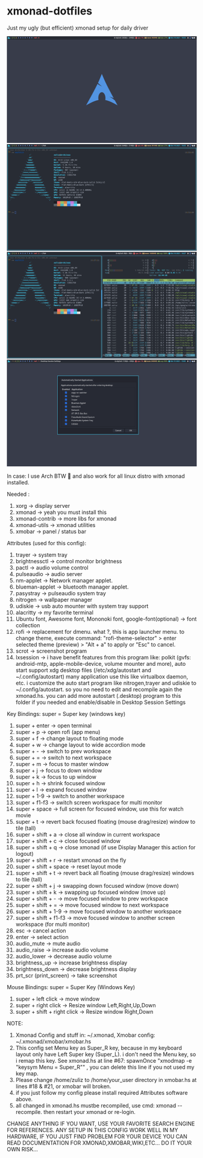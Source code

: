 # xmonad-dotfiles
Just my ugly (but efficient) xmonad setup for daily driver

![Screenshot 1](screenshots/2021-10-10-10:53:39-screenshot.png)
![Screenshot 2](screenshots/2021-10-10-10:53:51-screenshot.png)
![Screenshot 3](screenshots/2021-10-10-16:27:16-screenshot.png)
![Screenshot 4](screenshots/2021-10-15-15:05:47-screenshot.png)

In case: I use Arch BTW 🤭
and also work for all linux distro with xmonad installed.

Needed :
1.  xorg -> display server
2.  xmonad -> yeah you must install this
3.  xmonad-contrib -> more libs for xmonad
4.  xmonad-utils -> xmonad utilities
5.  xmobar -> panel / status bar

Attributes (used for this config):
1.  trayer -> system tray
2.  brightnessctl -> control monitor brightness
3.  pactl -> audio volume control
4.  pulseaudio -> audio server
5.  nm-applet -> Network manager applet.
6.  blueman-applet -> bluetooth manager applet.
7.  pasystray -> pulseaudio system tray
8.  nitrogen -> wallpaper manager
9.  udiskie -> usb auto mounter with system tray support
10. alacritty -> my favorite terminal
11. Ubuntu font, Awesome font, Mononoki font, google-font(optional) -> font collection
12. rofi -> replacement for dmenu. what ?, this is app launcher menu. to change theme, execute command: "rofi-theme-selector" > enter selected theme (preview) > "Alt + a" to apply or "Esc" to cancel.
13. scrot -> screenshot program
14. lxsession -> i have benefit features from this program like: polkit (gvfs: android-mtp, apple-mobile-device, volume mounter and more), auto start support xdg desktop files (/etc/xdg/autostart and ~/.config/autostart) many application use this like virtualbox daemon, etc. i customize the auto start program like nitrogen,trayer and udiskie to ~/.config/autostart. so you no need to edit and recompile again the xmonad.hs. you can add more autostart (.desktop) program to this folder if you needed and enable/disable in Desktop Session Settings

Key Bindings:
super = Super key (windows key)
1.  super + enter             -> open terminal
2.  super + p                 -> open rofi (app menu)
3.  super + f                 -> change layout to floating mode
4.  super + w                 -> change layout to wide accordion mode
5.  super + -                 -> switch to prev workspace
6.  super + =                 -> switch to next workspace
7.  super + m                 -> focus to master window
8.  super + j                 -> focus to down window
9.  super + k                 -> focus to up window
10. super + h                 -> shrink focused window
11. super + l                 -> expand focused window
12. super + 1-9               -> switch to another workspace
13. super + f1-f3             -> switch screen workspace for multi monitor
14. super + space             -> full screen for focused window, use this for watch movie
15. super + t                 -> revert back focused floating (mouse drag/resize) window to tile (tall)
16. super + shift + a         -> close all window in current workspace
17. super + shift + c         -> close focused window
18. super + shift + q         -> close xmonad (if use Display Manager this action for logout)
19. super + shift + r         -> restart xmonad on the fly
20. super + shift + space     -> reset layout mode
21. super + shift + t         -> revert back all floating (mouse drag/resize) windows to tile (tall)
22. super + shift + j         -> swapping down focused window (move down)
23. super + shift + k         -> swapping up focused window (move up)
24. super + shift + -         -> move focused window to prev workspace
25. super + shift + =         -> move focused window to next workspace
26. super + shift + 1-9       -> move focused window to another workspace
27. super + shift + f1-f3     -> move focused window to another screen workspace (for multi monitor)
28. esc                       -> cancel action
29. enter                     -> select action
30. audio_mute                -> mute audio
31. audio_raise               -> increase audio volume
32. audio_lower               -> decrease audio volume
33. brightness_up             -> increase brightness display
34. brightness_down           -> decrease brightness display
35. prt_scr (print_screen)    -> take screenshot

Mouse Bindings:
super = Super Key (Windows Key)
1. super + left click               -> move window
2. super + right click              -> Resize window Left,Right,Up,Down
3. super + shift + right click      -> Resize window Right,Down

NOTE:
1. Xmonad Config and stuff in: ~/.xmonad, Xmobar config: ~/.xmonad/xmobar/xmobar.hs
2. This config set Menu key as Super_R key, because in my keyboard layout only have Left Super key (Super_L). i don't need the Menu key, so i remap this key. See xmonad.hs at line #67: spawnOnce "xmodmap -e \"keysym Menu = Super_R\"" , you can delete this line if you not used my key map.
3. Please change /home/zuliz to /home/your_user directory in xmobar.hs at lines #18 & #21, or xmobar will broken.
4. if you just follow my config please install required Attributes software above.
5. all changed in xmonad.hs mustbe recompiled, use cmd: xmonad --recompile. then restart your xmonad or re-login.


CHANGE ANYTHING IF YOU WANT, USE YOUR FAVORITE SEARCH ENGINE FOR REFERENCES. ANY SETUP IN THIS CONFIG WORK WELL IN MY HARDWARE, IF YOU JUST FIND PROBLEM FOR YOUR DEVICE YOU CAN READ DOCUMENTATION FOR XMONAD,XMOBAR,WIKI,ETC... DO IT YOUR OWN RISK...
